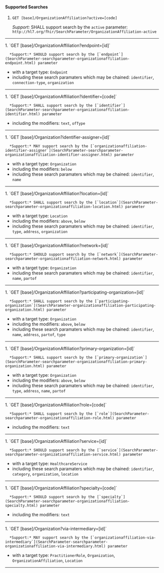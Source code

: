 #### Supported Searches

1. `GET [base]/OrganizationAffiliation?active=[code]`

      *Support:* SHALL support search by the `active` parameter: `http://hl7.org/fhir/SearchParameter/OrganizationAffiliation-active`
<hr />
1. `GET [base]/OrganizationAffiliation?endpoint=[id]`

      *Support:* SHOULD support search by the [`endpoint`](SearchParameter-searchparameter-organizationaffiliation-endpoint.html) parameter
   - with a target type:  `Endpoint`   
   - including these search paramaters which may be chained:  `identifier`, `connection-type`, `organization`
<hr />
1. `GET [base]/OrganizationAffiliation?identifier=[code]`

      *Support:* SHALL support search by the [`identifier`](SearchParameter-searchparameter-organizationaffiliation-identifier.html) parameter  
   - including the modifiers:  `text`, `ofType`   
<hr />
1. `GET [base]/Organization?identifier-assigner=[id]`

      *Support:* MAY support search by the [`organizationaffiliation-identifier-assigner`](SearchParameter-searchparameter-organizationaffiliation-identifier-assigner.html) parameter
   - with a target type:  `Organization`
   - including the modifiers:  `below`  
   - including these search paramaters which may be chained:  `identifier`, `name`
<hr />
1. `GET [base]/OrganizationAffiliation?location=[id]`

      *Support:* SHALL support search by the [`location`](SearchParameter-searchparameter-organizationaffiliation-location.html) parameter
   - with a target type:  `Location`
   - including the modifiers:  `above`, `below`  
   - including these search paramaters which may be chained:  `identifier`, `type`, `address`, `organization`
<hr />
1. `GET [base]/OrganizationAffiliation?network=[id]`

      *Support:* SHOULD support search by the [`network`](SearchParameter-searchparameter-organizationaffiliation-network.html) parameter
   - with a target type:  `Organization`   
   - including these search paramaters which may be chained:  `identifier`, `name`, `partof`
<hr />
1. `GET [base]/OrganizationAffiliation?participating-organization=[id]`

      *Support:* SHALL support search by the [`participating-organization`](SearchParameter-organizationaffiliation-participating-organization.html) parameter
   - with a target type:  `Organization`
   - including the modifiers:  `above`, `below`  
   - including these search paramaters which may be chained:  `identifier`, `name`, `address`, `partof`, `type`
<hr />
1. `GET [base]/OrganizationAffiliation?primary-organization=[id]`

      *Support:* SHALL support search by the [`primary-organization`](SearchParameter-searchparameter-organizationaffiliation-primary-organization.html) parameter
   - with a target type:  `Organization`
   - including the modifiers:  `above`, `below`  
   - including these search paramaters which may be chained:  `identifier`, `type`, `address`, `name`, `partof`
<hr />
1. `GET [base]/OrganizationAffiliation?role=[code]`

      *Support:* SHALL support search by the [`role`](SearchParameter-searchparameter-organizationaffiliation-role.html) parameter  
   - including the modifiers:  `text`   
<hr />
1. `GET [base]/OrganizationAffiliation?service=[id]`

      *Support:* SHOULD support search by the [`service`](SearchParameter-searchparameter-organizationaffiliation-service.html) parameter
   - with a target type:  `HealthcareService`   
   - including these search paramaters which may be chained:  `identifier`, `category`, `organization`, `location`
<hr />
1. `GET [base]/OrganizationAffiliation?specialty=[code]`

      *Support:* SHOULD support search by the [`specialty`](SearchParameter-searchparameter-organizationaffiliation-specialty.html) parameter  
   - including the modifiers:  `text`   
<hr />
1. `GET [base]/Organization?via-intermediary=[id]`

      *Support:* MAY support search by the [`organizationaffiliation-via-intermediary`](SearchParameter-searchparameter-organizationaffiliation-via-intermediary.html) parameter
   - with a target type:  `PractitionerRole`, `Organization`, `OrganizationAffiliation`, `Location`    
<hr />
